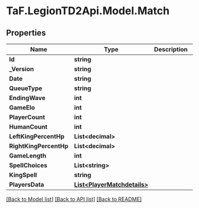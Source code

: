 
# TaF.LegionTD2Api.Model.Match

## Properties

Name | Type | Description | Notes
------------ | ------------- | ------------- | -------------
**Id** | **string** |  | [optional] 
**_Version** | **string** |  | 
**Date** | **string** |  | [optional] 
**QueueType** | **string** |  | [optional] 
**EndingWave** | **int** |  | [optional] 
**GameElo** | **int** |  | [optional] 
**PlayerCount** | **int** |  | [optional] 
**HumanCount** | **int** |  | [optional] 
**LeftKingPercentHp** | **List&lt;decimal&gt;** |  | [optional] 
**RightKingPercentHp** | **List&lt;decimal&gt;** |  | [optional] 
**GameLength** | **int** |  | [optional] 
**SpellChoices** | **List&lt;string&gt;** |  | [optional] 
**KingSpell** | **string** |  | [optional] 
**PlayersData** | [**List&lt;PlayerMatchdetails&gt;**](PlayerMatchdetails.md) |  | [optional] 

[[Back to Model list]](../README.md#documentation-for-models)
[[Back to API list]](../README.md#documentation-for-api-endpoints)
[[Back to README]](../README.md)

